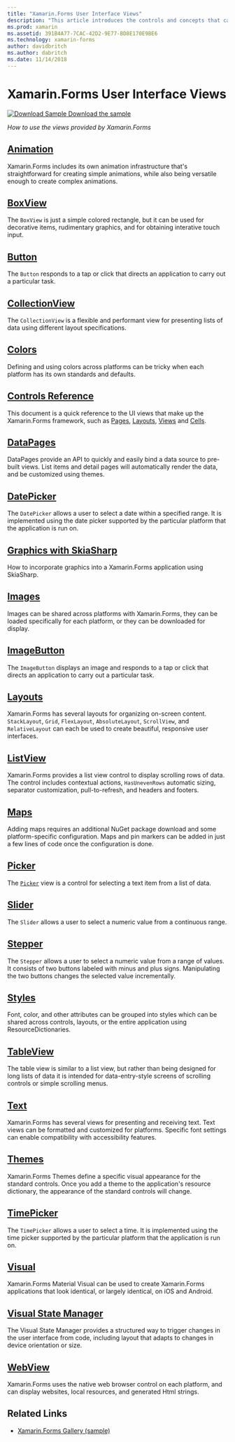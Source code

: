 ```yaml
---
title: "Xamarin.Forms User Interface Views"
description: "This article introduces the controls and concepts that can be used when creating a user interface in a Xamarin.Forms application."
ms.prod: xamarin
ms.assetid: 391B4A77-7CAC-42D2-9E77-BD8E170E9BE6
ms.technology: xamarin-forms
author: davidbritch
ms.author: dabritch
ms.date: 11/14/2018
---
```


# Xamarin.Forms User Interface Views

[![Download Sample](~/media/shared/download.png) Download the sample](https://developer.xamarin.com/samples/FormsGallery/)

_How to use the views provided by Xamarin.Forms_

## [Animation](animation/index.md)

Xamarin.Forms includes its own animation infrastructure that's straightforward for creating simple animations, while also being versatile enough to create complex animations.

## [BoxView](boxview.md)

The `BoxView` is just a simple colored rectangle, but it can be used for decorative items, rudimentary graphics, and for obtaining interative touch input.

## [Button](button.md)

The `Button` responds to a tap or click that directs an application to carry out a particular task.

## [CollectionView](collectionview.md)

The `CollectionView` is a flexible and performant view for presenting lists of data using different layout specifications.

## [Colors](colors.md)

Defining and using colors across platforms can be tricky when each platform has its own standards and defaults.

## [Controls Reference](controls/index.md)

This document is a quick reference to the UI views that make up the Xamarin.Forms framework, such as [Pages](~/xamarin-forms/user-interface/controls/pages.md), [Layouts](~/xamarin-forms/user-interface/controls/layouts.md), [Views](~/xamarin-forms/user-interface/controls/views.md) and [Cells](~/xamarin-forms/user-interface/controls/cells.md).

## [DataPages](datapages/index.md)

DataPages provide an API to quickly and easily bind a data source to pre-built views. List items and detail pages will automatically render the data, and be customized using themes.

## [DatePicker](datepicker.md)

The `DatePicker` allows a user to select a date within a specified range. It is implemented using the date picker supported by the particular platform that the application is run on.

## [Graphics with SkiaSharp](graphics/skiasharp/index.md)

How to incorporate graphics into a Xamarin.Forms application using SkiaSharp.

## [Images](images.md)

Images can be shared across platforms with Xamarin.Forms, they can be loaded specifically for each platform, or they can be downloaded for display.

## [ImageButton](imagebutton.md)

The `ImageButton` displays an image and responds to a tap or click that directs an application to carry out a particular task.

## [Layouts](layouts/index.md)

Xamarin.Forms has several layouts for organizing on-screen content. `StackLayout`, `Grid`, `FlexLayout`, `AbsoluteLayout`, `ScrollView`, and `RelativeLayout` can each be used to create beautiful, responsive user interfaces.

## [ListView](listview/index.md)

Xamarin.Forms provides a list view control to display scrolling rows of data. The control includes contextual actions, `HasUnevenRows` automatic sizing, separator customization, pull-to-refresh, and headers and footers.

## [Maps](map.md)

Adding maps requires an additional NuGet package download and some platform-specific configuration. Maps and pin markers can be added in just a few lines of code once the configuration is done.

## [Picker](picker/index.md)

The [`Picker`](xref:Xamarin.Forms.Picker) view is a control for selecting a text item from a list of data.

## [Slider](slider.md)

The `Slider` allows a user to select a numeric value from a continuous range.

## [Stepper](stepper.md)

The `Stepper` allows a user to select a numeric value from a range of values. It consists of two buttons labeled with minus and plus signs. Manipulating the two buttons changes the selected value incrementally.

## [Styles](styles/index.md)

Font, color, and other attributes can be grouped into styles which can be shared across controls, layouts, or the entire application using ResourceDictionaries.

## [TableView](tableview.md)

The table view is similar to a list view, but rather than being designed for long lists of data it is intended for data-entry-style screens of scrolling controls or simple  scrolling menus.

## [Text](text/index.md)

Xamarin.Forms has several views for presenting and receiving text. Text views can be formatted and customized for platforms. Specific font settings can enable compatibility with accessibility features.

## [Themes](themes/index.md)

Xamarin.Forms Themes define a specific visual appearance for the standard controls. Once you add a theme to the application's resource dictionary, the appearance of the standard controls will change.

## [TimePicker](timepicker.md)

The `TimePicker` allows a user to select a time. It is implemented using the time picker supported by the particular platform that the application is run on.

## [Visual](visual/index.md)

Xamarin.Forms Material Visual can be used to create Xamarin.Forms applications that look identical, or largely identical, on iOS and Android.

## [Visual State Manager](visual-state-manager.md)

The Visual State Manager provides a structured way to trigger changes in the user interface from code, including layout that adapts to changes in device orientation or size.

## [WebView](webview.md)

Xamarin.Forms uses the native web browser control on each platform, and can display websites, local resources, and generated Html strings.

## Related Links

- [Xamarin.Forms Gallery (sample)](https://developer.xamarin.com/samples/FormsGallery/)
